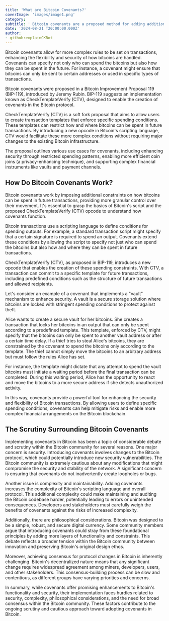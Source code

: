 ```yaml
---
title: 'What are Bitcoin Covenants?'
coverImage: 'images/image1.png'
category:
subtitle: ' Bitcoin covenants are a proposed method for adding additional constraints to the ways Bitcoin can be spent, beyond the standard conditions imposed by Bitcoin's scripting language.'
date: '2024-08-21 T20:00:00.000Z'
author:
- github:explainCKBot
---
```


Bitcoin covenants allow for more complex rules to be set on transactions, enhancing the flexibility and security of how bitcoins are handled. Covenants can specify not only who can spend the bitcoins but also how they can be spent in the future. For instance, a covenant might ensure that bitcoins can only be sent to certain addresses or used in specific types of transactions.

Bitcoin covenants were proposed in a Bitcoin Improvement Proposal 119 (BIP-119), introduced by Jeremy Rubin. BIP-119 suggests an implementation known as CheckTemplateVerify (CTV), designed to enable the creation of covenants in the Bitcoin protocol.

CheckTemplateVerify (CTV) is a soft fork proposal that aims to allow users to create transaction templates that enforce specific spending conditions. These templates can restrict how and where bitcoins can be spent in future transactions. By introducing a new opcode in Bitcoin's scripting language, CTV would facilitate these more complex conditions without requiring major changes to the existing Bitcoin infrastructure.

The proposal outlines various use cases for covenants, including enhancing security through restricted spending patterns, enabling more efficient coin joins (a privacy-enhancing technique), and supporting complex financial instruments like vaults and payment channels.


## How Do Bitcoin Covenants Work?

Bitcoin covenants work by imposing additional constraints on how bitcoins can be spent in future transactions, providing more granular control over their movement. It's essential to grasp the basics of Bitcoin's script and the proposed CheckTemplateVerify (CTV) opcode to understand how covenants function.

Bitcoin transactions use a scripting language to define conditions for spending outputs. For example, a standard transaction script might specify that a certain signature is required to spend an output. Covenants extend these conditions by allowing the script to specify not just who can spend the bitcoins but also how and where they can be spent in future transactions.

CheckTemplateVerify (CTV), as proposed in BIP-119, introduces a new opcode that enables the creation of these spending constraints. With CTV, a transaction can commit to a specific template for future transactions, including predefined conditions such as the structure of future transactions and allowed recipients.

Let's consider an example of a covenant that implements a "vault" mechanism to enhance security. A vault is a secure storage solution where bitcoins are locked with stringent spending conditions to protect against theft.

Alice wants to create a secure vault for her bitcoins. She creates a transaction that locks her bitcoins in an output that can only be spent according to a predefined template. This template, enforced by CTV, might specify that the bitcoins can only be spent to another vault address or after a certain time delay. If a thief tries to steal Alice's bitcoins, they are constrained by the covenant to spend the bitcoins only according to the template. The thief cannot simply move the bitcoins to an arbitrary address but must follow the rules Alice has set.

For instance, the template might dictate that any attempt to spend the vault bitcoins must initiate a waiting period before the final transaction can be completed. During this waiting period, Alice has the opportunity to react and move the bitcoins to a more secure address if she detects unauthorized activity.

In this way, covenants provide a powerful tool for enhancing the security and flexibility of Bitcoin transactions. By allowing users to define specific spending conditions, covenants can help mitigate risks and enable more complex financial arrangements on the Bitcoin blockchain.


## The Scrutiny Surrounding Bitcoin Covenants

Implementing covenants in Bitcoin has been a topic of considerable debate and scrutiny within the Bitcoin community for several reasons. One major concern is security. Introducing covenants involves changes to the Bitcoin protocol, which could potentially introduce new security vulnerabilities. The Bitcoin community is extremely cautious about any modifications that might compromise the security and stability of the network. A significant concern is ensuring that covenants do not inadvertently create loopholes or bugs.

Another issue is complexity and maintainability. Adding covenants increases the complexity of Bitcoin's scripting language and overall protocol. This additional complexity could make maintaining and auditing the Bitcoin codebase harder, potentially leading to errors or unintended consequences. Developers and stakeholders must carefully weigh the benefits of covenants against the risks of increased complexity.

Additionally, there are philosophical considerations. Bitcoin was designed to be a simple, robust, and secure digital currency. Some community members argue that introducing covenants could stray from these foundational principles by adding more layers of functionality and constraints. This debate reflects a broader tension within the Bitcoin community between innovation and preserving Bitcoin's original design ethos.

Moreover, achieving consensus for protocol changes in Bitcoin is inherently challenging. Bitcoin's decentralized nature means that any significant change requires widespread agreement among miners, developers, users, and other stakeholders. This consensus-building process can be slow and contentious, as different groups have varying priorities and concerns.

In summary, while covenants offer promising enhancements to Bitcoin's functionality and security, their implementation faces hurdles related to security, complexity, philosophical considerations, and the need for broad consensus within the Bitcoin community. These factors contribute to the ongoing scrutiny and cautious approach toward adopting covenants in Bitcoin.
